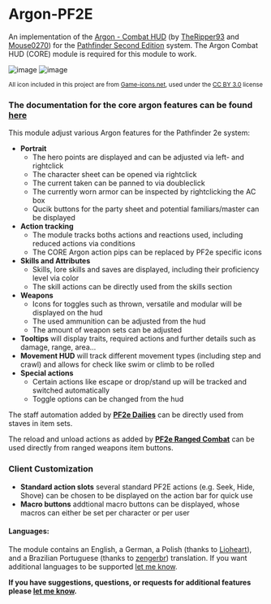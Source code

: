 # Argon-PF2E
An implementation of the [Argon - Combat HUD](https://foundryvtt.com/packages/enhancedcombathud) (by [TheRipper93](https://theripper93.com/) and [Mouse0270](https://github.com/mouse0270)) for the [Pathfinder Second Edition](https://foundryvtt.com/packages/pf2e) system. The Argon Combat HUD (CORE) module is required for this module to work.

![image](https://github.com/Saibot393/enhancedcombathud-pf2e/assets/137942782/2be49f41-4358-4d2f-b1e9-8072ae77cfd1)
![image](https://github.com/Saibot393/enhancedcombathud-pf2e/assets/137942782/0fa0b68a-a2cb-4275-8e1b-af6417b17f0e)

<sup>All icon included in this project are from [Game-icons.net](game-icons.net), used under the [CC BY 3.0](https://creativecommons.org/licenses/by/3.0/) license</sup>

### The documentation for the core argon features can be found [here](https://api.theripper93.com/modulewiki/enhancedcombathud/free)

This module adjust various Argon features for the Pathfinder 2e system:
- **Portrait**
    - The hero points are displayed and can be adjusted via left- and rightclick
    - The character sheet can be opened via rightclick
    - The current taken can be panned to via doubleclick
    - The currently worn armor can be inspected by rightclicking the AC box
    - Qucik buttons for the party sheet and potential familiars/master can be displayed
- **Action tracking**
    - The module tracks boths actions and reactions used, including reduced actions via conditions
    - The CORE Argon action pips can be replaced by PF2e specific icons
- **Skills and Attributes**
    - Skills, lore skills and saves are displayed, including their proficiency level via color
    - The skill actions can be directly used from the skills section
- **Weapons**
    - Icons for toggles such as thrown, versatile and modular will be displayed on the hud
    - The used ammunition can be adjusted from the hud
    - The amount of weapon sets can be adjusted
- **Tooltips** will display traits, required actions and further details such as damage, range, area...
- **Movement HUD** will track different movement types (including step and crawl) and allows for check like swim or climb to be rolled
- **Special actions**
    - Certain actions like escape or drop/stand up will be tracked and switched automatically
    - Toggle options can be changed from the hud

The staff automation added by **[PF2e Dailies](https://foundryvtt.com/packages/pf2e-dailies)** can be directly used from staves in item sets.

The reload and unload actions as added by **[PF2e Ranged Combat](https://foundryvtt.com/packages/pf2e-ranged-combat)** can be used directly from ranged weapons item buttons.

### Client Customization
- **Standard action slots** several standard PF2E actions (e.g. Seek, Hide, Shove) can be chosen to be displayed on the action bar for quick use
- **Macro buttons** addtional macro buttons can be displayed, whose macros can either be set per character or per user

#### Languages:

The module contains an English, a German, a Polish (thanks to [Lioheart](https://github.com/Lioheart)), and a Brazilian Portuguese (thanks to [zengerbr](https://github.com/zengerbr)) translation. If you want additional languages to be supported [let me know](https://github.com/Saibot393/enhancedcombathud-pf2e/issues).

**If you have suggestions, questions, or requests for additional features please [let me know](https://github.com/Saibot393/enhancedcombathud-pf2e/issues).**
